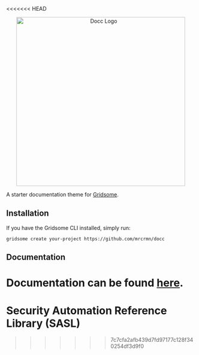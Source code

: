 <<<<<<< HEAD
<p align="center">
    <img src="https://github.com/mrcrmn/docc/raw/master/static/logo.jpg" alt="Docc Logo" width="450">
</p>

A starter documentation theme for [Gridsome](https://gridsome.org/).

## Installation

If you have the Gridsome CLI installed, simply run:

`gridsome create your-project https://github.com/mrcrmn/docc`

## Documentation

Documentation can be found [here](https://docc-theme.netlify.com/).
=======
# Security Automation Reference Library (SASL)
>>>>>>> 7c7cfa2afb439d7fd97177c128f340254df3d9f0
